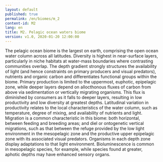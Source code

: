 ```yaml
---
layout: default
published: true
permalink: /en/biomes/m_2
content-id: M2
lang: en
title: M2. Pelagic ocean waters biome
version: v1.0, 2020-01-20 12:00:00
---
```


The pelagic ocean biome is the largest on earth, comprising the open ocean water column across all latitudes. Diversity is highest in near-surface layers, particularly in niche habitats at water-mass boundaries where contrasting communities overlap. The depth gradient strongly structures the availability of light (and hence constraints on primary producers and visual predators), nutrients and organic carbon and differentiates functional groups within the biome. Primary production is limited to the uppermost, euphotic, epipelagic zone, while deeper layers depend on allocthonous fluxes of carbon from above via sedimentation or vertically migrating organisms. This flux is diminished by consumers as it falls to deeper layers, resulting in low productivity and low diversity at greatest depths. Latitudinal variation in productivity relates to the local characteristics of the water column, such as temperature, degree of mixing, and availability of nutrients and light. Migration is a common characteristic in this biome: both horizontal, between feeding and breeding areas; and diel or ontogenetic vertical migrations, such as that between the refuge provided by the low light environment in the mesopelagic zone and the productive upper epipelagic zone with its associated visual predators. Organisms in each depth zone display adaptations to that light environment. Bioluminescence is common in mesopelagic species, for example, while species found at greater, aphotic depths may have enhanced sensory organs.
